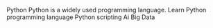 Python
Python is a widely used programming language.
Learn Python programming language 
Python scripting
Ai
Big Data

